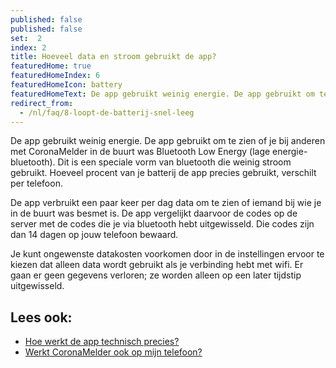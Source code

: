 ```yaml
---
published: false
published: false
set:  2
index: 2
title: Hoeveel data en stroom gebruikt de app?
featuredHome: true
featuredHomeIndex: 6
featuredHomeIcon: battery
featuredHomeText: De app gebruikt weinig energie. De app gebruikt om te zien of...
redirect_from: 
  - /nl/faq/8-loopt-de-batterij-snel-leeg
---
```

De app gebruikt weinig energie. De app gebruikt om te zien of je bij anderen met CoronaMelder in de buurt was Bluetooth Low Energy (lage energie-bluetooth). Dit is een speciale vorm van bluetooth die weinig stroom gebruikt. Hoeveel procent van je batterij de app precies gebruikt, verschilt per telefoon.

De app verbruikt een paar keer per dag data om te zien of iemand bij wie je in de buurt was besmet is. De app vergelijkt daarvoor de codes op de server met de codes die je via bluetooth hebt uitgewisseld. Die codes zijn dan 14 dagen op jouw telefoon bewaard.

Je kunt ongewenste datakosten voorkomen door in de instellingen ervoor te kiezen dat alleen data wordt gebruikt als je verbinding hebt met wifi. Er gaan er geen gegevens verloren; ze worden alleen op een later tijdstip uitgewisseld.

## Lees ook:

- <a href="/{{page.lang}}/faq/2-6-hoe-werkt-de-app-technisch-precies">Hoe werkt de app technisch precies?</a> 
- <a href="/{{page.lang}}/faq/1-6-werkt-coronamelder-op-mijn-tel">Werkt CoronaMelder ook op mijn telefoon?</a>

